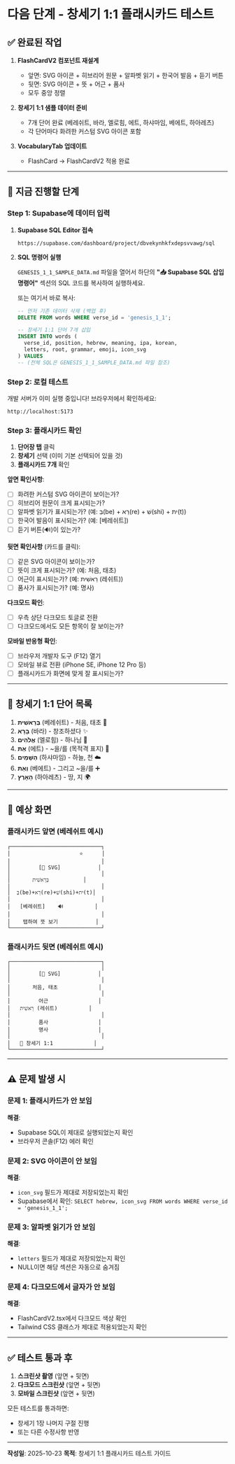 # 다음 단계 - 창세기 1:1 플래시카드 테스트

## ✅ 완료된 작업

1. **FlashCardV2 컴포넌트 재설계**
   - 앞면: SVG 아이콘 + 히브리어 원문 + 알파벳 읽기 + 한국어 발음 + 듣기 버튼
   - 뒷면: SVG 아이콘 + 뜻 + 어근 + 품사
   - 모두 중앙 정렬

2. **창세기 1:1 샘플 데이터 준비**
   - 7개 단어 완료 (베레쉬트, 바라, 엘로힘, 에트, 하샤마임, 베에트, 하아레츠)
   - 각 단어마다 화려한 커스텀 SVG 아이콘 포함

3. **VocabularyTab 업데이트**
   - FlashCard → FlashCardV2 적용 완료

---

## 🚀 지금 진행할 단계

### Step 1: Supabase에 데이터 입력

1. **Supabase SQL Editor 접속**
   ```
   https://supabase.com/dashboard/project/dbvekynhkfxdepsvvawg/sql
   ```

2. **SQL 명령어 실행**

   `GENESIS_1_1_SAMPLE_DATA.md` 파일을 열어서 하단의 **"📥 Supabase SQL 삽입 명령어"** 섹션의 SQL 코드를 복사하여 실행하세요.

   또는 여기서 바로 복사:

   ```sql
   -- 먼저 기존 데이터 삭제 (백업 후)
   DELETE FROM words WHERE verse_id = 'genesis_1_1';

   -- 창세기 1:1 단어 7개 삽입
   INSERT INTO words (
     verse_id, position, hebrew, meaning, ipa, korean,
     letters, root, grammar, emoji, icon_svg
   ) VALUES
   -- (전체 SQL은 GENESIS_1_1_SAMPLE_DATA.md 파일 참조)
   ```

### Step 2: 로컬 테스트

개발 서버가 이미 실행 중입니다! 브라우저에서 확인하세요:

```
http://localhost:5173
```

### Step 3: 플래시카드 확인

1. **단어장 탭** 클릭
2. **창세기** 선택 (이미 기본 선택되어 있을 것)
3. **플래시카드 7개** 확인

**앞면 확인사항**:
- [ ] 화려한 커스텀 SVG 아이콘이 보이는가?
- [ ] 히브리어 원문이 크게 표시되는가?
- [ ] 알파벳 읽기가 표시되는가? (예: בְּ(be) + רֵא(re) + שִׁ(shi) + ית(t))
- [ ] 한국어 발음이 표시되는가? (예: [베레쉬트])
- [ ] 듣기 버튼(🔊)이 있는가?

**뒷면 확인사항** (카드를 클릭):
- [ ] 같은 SVG 아이콘이 보이는가?
- [ ] 뜻이 크게 표시되는가? (예: 처음, 태초)
- [ ] 어근이 표시되는가? (예: רֵאשִׁית (레쉬트))
- [ ] 품사가 표시되는가? (예: 명사)

**다크모드 확인**:
- [ ] 우측 상단 다크모드 토글로 전환
- [ ] 다크모드에서도 모든 항목이 잘 보이는가?

**모바일 반응형 확인**:
- [ ] 브라우저 개발자 도구 (F12) 열기
- [ ] 모바일 뷰로 전환 (iPhone SE, iPhone 12 Pro 등)
- [ ] 플래시카드가 화면에 맞게 잘 표시되는가?

---

## 🎴 창세기 1:1 단어 목록

1. **בְּרֵאשִׁית** (베레쉬트) - 처음, 태초 🌅
2. **בָּרָא** (바라) - 창조하셨다 ✨
3. **אֱלֹהִים** (엘로힘) - 하나님 👑
4. **אֵת** (에트) - ~을/를 (목적격 표지) 🎯
5. **הַשָּׁמַיִם** (하샤마임) - 하늘, 천 ☁️
6. **וְאֵת** (베에트) - 그리고 ~을/를 ➕
7. **הָאָרֶץ** (하아레츠) - 땅, 지 🌍

---

## 📸 예상 화면

### 플래시카드 앞면 (베레쉬트 예시)
```
┌─────────────────────────────┐
│                      ⭐      │
│                             │
│         [🌅 SVG]            │
│                             │
│       בְּרֵאשִׁית           │
│                             │
│  בְּ(be)+רֵא(re)+שִׁ(shi)+ית(t)│
│                             │
│   [베레쉬트]    🔊          │
│                             │
│    탭하여 뜻 보기            │
└─────────────────────────────┘
```

### 플래시카드 뒷면 (베레쉬트 예시)
```
┌─────────────────────────────┐
│                             │
│         [🌅 SVG]            │
│                             │
│       처음, 태초             │
│                             │
│         어근                │
│   רֵאשִׁית (레쉬트)          │
│                             │
│         품사                │
│         명사                │
│                             │
│   📖 창세기 1:1             │
└─────────────────────────────┘
```

---

## ⚠️ 문제 발생 시

### 문제 1: 플래시카드가 안 보임
**해결**:
- Supabase SQL이 제대로 실행되었는지 확인
- 브라우저 콘솔(F12) 에러 확인

### 문제 2: SVG 아이콘이 안 보임
**해결**:
- `icon_svg` 필드가 제대로 저장되었는지 확인
- Supabase에서 확인: `SELECT hebrew, icon_svg FROM words WHERE verse_id = 'genesis_1_1';`

### 문제 3: 알파벳 읽기가 안 보임
**해결**:
- `letters` 필드가 제대로 저장되었는지 확인
- NULL이면 해당 섹션은 자동으로 숨겨짐

### 문제 4: 다크모드에서 글자가 안 보임
**해결**:
- FlashCardV2.tsx에서 다크모드 색상 확인
- Tailwind CSS 클래스가 제대로 적용되었는지 확인

---

## ✅ 테스트 통과 후

1. **스크린샷 촬영** (앞면 + 뒷면)
2. **다크모드 스크린샷** (앞면 + 뒷면)
3. **모바일 스크린샷** (앞면 + 뒷면)

모든 테스트를 통과하면:
- 창세기 1장 나머지 구절 진행
- 또는 다른 수정사항 반영

---

**작성일**: 2025-10-23
**목적**: 창세기 1:1 플래시카드 테스트 가이드

